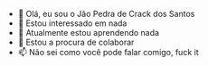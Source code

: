 - 👋 Olá, eu sou o Jão Pedra de Crack dos Santos
- 👀 Estou interessado em nada
- 🌱 Atualmente estou aprendendo nada
- 💞️ Estou a procura de colaborar
- 📫 Não sei como você pode falar comigo, fuck it

<!---
mamacoauimaue/mamacoauimaue is a ✨ special ✨ repository because its `README.md` (this file) appears on your GitHub profile.
You can click the Preview link to take a look at your changes.
--->
